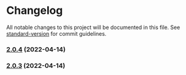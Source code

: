 # Changelog

All notable changes to this project will be documented in this file. See [standard-version](https://github.com/conventional-changelog/standard-version) for commit guidelines.

### [2.0.4](https://github.com/KL-Engineering/kidsloop-sfu-gateway/compare/v2.0.3...v2.0.4) (2022-04-14)

### [2.0.3](https://github.com/KL-Engineering/kidsloop-sfu-gateway/compare/v2.0.2-rc5...v2.0.3) (2022-04-14)
